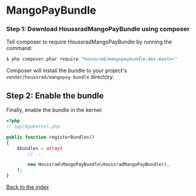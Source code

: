 # MangoPayBundle

### Step 1: Download HoussradMangoPayBundle using composer

Tell composer to require HoussradMangoPayBundle by running the command:

``` bash
$ php composer.phar require "houssrad/mangopaybundle:dev-master"
```

Composer will install the bundle to your project's `vendor/houssrad/mangopay-bundle` directory.


## Step 2: Enable the bundle

Finally, enable the bundle in the kernel:

``` php
<?php
// app/AppKernel.php

public function registerBundles()
{
    $bundles = array(
        // ...

        new Houssrad\MangoPayBundle\HoussradMangoPayBundle(),
    );
}
```

[Back to the index](../../README.md)
